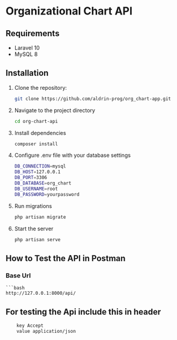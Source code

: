 # Organizational Chart API

## Requirements
- Laravel 10
- MySQL 8

## Installation
1. Clone the repository:
   ```bash
   git clone https://github.com/aldrin-prog/org_chart-app.git
2. Navigate to the project directory
    ```bash
    cd org-chart-api
3. Install dependencies
    ```bash
    composer install
4. Configure .env file with your database settings
    ```bash
    DB_CONNECTION=mysql
    DB_HOST=127.0.0.1
    DB_PORT=3306
    DB_DATABASE=org_chart
    DB_USERNAME=root
    DB_PASSWORD=yourpassword

5. Run migrations
    ```bash
    php artisan migrate
6. Start the server
    ```bash
    php artisan serve

## How to Test the API in Postman
### Base Url
    ```bash
    http://127.0.0.1:8000/api/

## For testing the Api include this in header
```bash
    key Accept
    value application/json